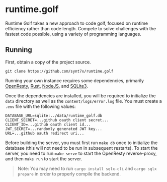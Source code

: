 # runtime.golf

Runtime Golf takes a new approach to code golf, focused on runtime efficiency rather than code length. Compete to solve challenges with the fastest code possible, using a variety of programming languages.

## Running

First, obtain a copy of the project source.

```
git clone https://github.com/synt7x/runtime.golf
```

Running your own instance requires some dependencies, primarily [OpenResty](https://openresty.org), [Rust](https://rust-lang.org/), [NodeJS](https://nodejs.org/), and [SQLite3](https://sqlite.org/).

Once the dependencies are installed, you will be required to initialize the `data` directory as well as the `content/logs/error.log` file. You must create a `.env` file with the following values:

```
DATABASE_URL=sqlite:../data/runtime_golf.db
CLIENT_SECRET=...github oauth client secret...
CLIENT_ID=...github oauth client id...
JWT_SECRET=...randomly generated JWT key...
URL=...github oauth redirect uri...
```

Before building the server, you must first run `make db` once to initialize the database (this will not need to be run in subsequent restarts). To start the server, you need to run `make serve` to start the OpenResty reverse-proxy, and then `make run` to start the server.
> Note: You may need to run `cargo install sqlx-cli` and `cargo sqlx prepare` in order to properly compile the backend.